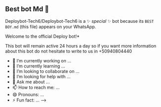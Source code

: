 ## Best bot Md 👋
Deploybot-Tech6/Deploybot-Tech6 is a ✨ _special_ ✨ bot because its `BEST BOY.md` (this file) appears on your WhatsApp.

Welcome to the official Deploy bot!*

This bot will remain active 24 hours a day so if you want more information about this bot do not hesitate to write to us in +50940804440


  - 🔭 I’m currently working on ...
- 🌱 I’m currently learning ...
- 👯 I’m looking to collaborate on ...
- 🤔 I’m looking for help with ...
- 💬 Ask me about ...
- 📫 How to reach me: ...
- 😄 Pronouns: ...
- ⚡ Fun fact: ...
-->

